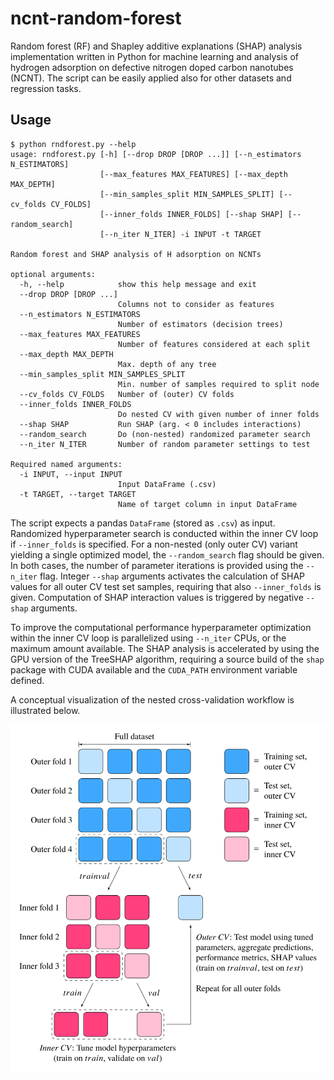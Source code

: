 # ncnt-random-forest
Random forest (RF) and Shapley additive explanations (SHAP) analysis implementation written in Python for machine learning and analysis of hydrogen adsorption on defective nitrogen doped carbon nanotubes (NCNT). The script can be easily applied also for other datasets and regression tasks.

## Usage

```console
$ python rndforest.py --help
usage: rndforest.py [-h] [--drop DROP [DROP ...]] [--n_estimators N_ESTIMATORS]
                    [--max_features MAX_FEATURES] [--max_depth MAX_DEPTH]
                    [--min_samples_split MIN_SAMPLES_SPLIT] [--cv_folds CV_FOLDS]
                    [--inner_folds INNER_FOLDS] [--shap SHAP] [--random_search]
                    [--n_iter N_ITER] -i INPUT -t TARGET

Random forest and SHAP analysis of H adsorption on NCNTs

optional arguments:
  -h, --help            show this help message and exit
  --drop DROP [DROP ...]
                        Columns not to consider as features
  --n_estimators N_ESTIMATORS
                        Number of estimators (decision trees)
  --max_features MAX_FEATURES
                        Number of features considered at each split
  --max_depth MAX_DEPTH
                        Max. depth of any tree
  --min_samples_split MIN_SAMPLES_SPLIT
                        Min. number of samples required to split node
  --cv_folds CV_FOLDS   Number of (outer) CV folds
  --inner_folds INNER_FOLDS
                        Do nested CV with given number of inner folds
  --shap SHAP           Run SHAP (arg. < 0 includes interactions)
  --random_search       Do (non-nested) randomized parameter search
  --n_iter N_ITER       Number of random parameter settings to test

Required named arguments:
  -i INPUT, --input INPUT
                        Input DataFrame (.csv)
  -t TARGET, --target TARGET
                        Name of target column in input DataFrame
```

The script expects a pandas ```DataFrame``` (stored as ```.csv```) as input. Randomized hyperparameter search is conducted within the inner CV loop if ```--inner_folds``` is specified. For a non-nested (only outer CV) variant yielding a single optimized model, the ```--random_search``` flag should be given. In both cases, the number of parameter iterations is provided using the ```--n_iter``` flag. Integer ```--shap``` arguments activates the calculation of SHAP values for all outer CV test set samples, requiring that also ```--inner_folds``` is given. Computation of SHAP interaction values is triggered by negative ```--shap``` arguments.

To improve the computational performance hyperparameter optimization within the inner CV loop is parallelized using ```--n_iter``` CPUs, or the maximum amount available. The SHAP analysis is accelerated by using the GPU version of the TreeSHAP algorithm, requiring a source build of the ```shap``` package with CUDA available and the ```CUDA_PATH``` environment variable defined.

A conceptual visualization of the nested cross-validation workflow is illustrated below.

![Conceptual illustration of nested cross-validation](./nested_cv.svg)
